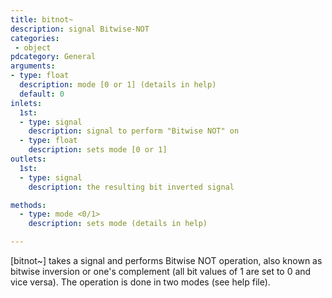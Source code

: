 ```yaml
---
title: bitnot~
description: signal Bitwise-NOT
categories:
 - object
pdcategory: General
arguments:
- type: float
  description: mode [0 or 1] (details in help)
  default: 0
inlets:
  1st:
  - type: signal
    description: signal to perform "Bitwise NOT" on
  - type: float
    description: sets mode [0 or 1]
outlets:
  1st:
  - type: signal
    description: the resulting bit inverted signal

methods:
  - type: mode <0/1>
    description: sets mode (details in help)

---
```


[bitnot~] takes a signal and performs Bitwise NOT operation, also known as bitwise inversion or one's complement (all bit values of 1 are set to 0 and vice versa). The operation is done in two modes (see help file).

